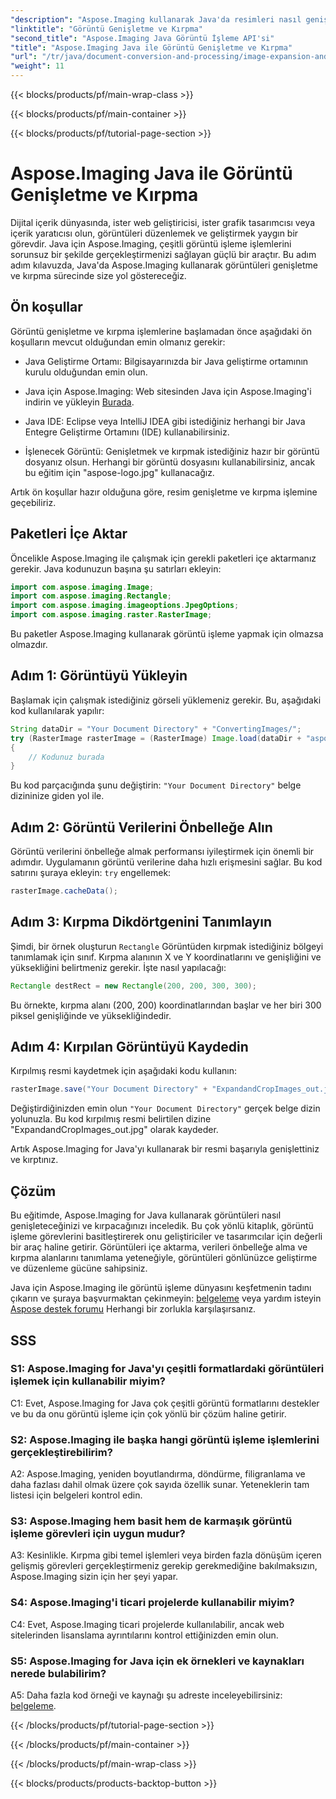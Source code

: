 ```yaml
---
"description": "Aspose.Imaging kullanarak Java'da resimleri nasıl genişleteceğinizi ve kırpacağınızı öğrenin. Bu adım adım kılavuzla görüntü işleme becerilerinizi geliştirin."
"linktitle": "Görüntü Genişletme ve Kırpma"
"second_title": "Aspose.Imaging Java Görüntü İşleme API'si"
"title": "Aspose.Imaging Java ile Görüntü Genişletme ve Kırpma"
"url": "/tr/java/document-conversion-and-processing/image-expansion-and-cropping/"
"weight": 11
---
```


{{< blocks/products/pf/main-wrap-class >}}

{{< blocks/products/pf/main-container >}}

{{< blocks/products/pf/tutorial-page-section >}}

# Aspose.Imaging Java ile Görüntü Genişletme ve Kırpma

Dijital içerik dünyasında, ister web geliştiricisi, ister grafik tasarımcısı veya içerik yaratıcısı olun, görüntüleri düzenlemek ve geliştirmek yaygın bir görevdir. Java için Aspose.Imaging, çeşitli görüntü işleme işlemlerini sorunsuz bir şekilde gerçekleştirmenizi sağlayan güçlü bir araçtır. Bu adım adım kılavuzda, Java'da Aspose.Imaging kullanarak görüntüleri genişletme ve kırpma sürecinde size yol göstereceğiz.

## Ön koşullar

Görüntü genişletme ve kırpma işlemlerine başlamadan önce aşağıdaki ön koşulların mevcut olduğundan emin olmanız gerekir:

- Java Geliştirme Ortamı: Bilgisayarınızda bir Java geliştirme ortamının kurulu olduğundan emin olun.

- Java için Aspose.Imaging: Web sitesinden Java için Aspose.Imaging'i indirin ve yükleyin [Burada](https://releases.aspose.com/imaging/java/).

- Java IDE: Eclipse veya IntelliJ IDEA gibi istediğiniz herhangi bir Java Entegre Geliştirme Ortamını (IDE) kullanabilirsiniz.

- İşlenecek Görüntü: Genişletmek ve kırpmak istediğiniz hazır bir görüntü dosyanız olsun. Herhangi bir görüntü dosyasını kullanabilirsiniz, ancak bu eğitim için "aspose-logo.jpg" kullanacağız.

Artık ön koşullar hazır olduğuna göre, resim genişletme ve kırpma işlemine geçebiliriz.

## Paketleri İçe Aktar

Öncelikle Aspose.Imaging ile çalışmak için gerekli paketleri içe aktarmanız gerekir. Java kodunuzun başına şu satırları ekleyin:

```java
import com.aspose.imaging.Image;
import com.aspose.imaging.Rectangle;
import com.aspose.imaging.imageoptions.JpegOptions;
import com.aspose.imaging.raster.RasterImage;
```

Bu paketler Aspose.Imaging kullanarak görüntü işleme yapmak için olmazsa olmazdır.

## Adım 1: Görüntüyü Yükleyin

Başlamak için çalışmak istediğiniz görseli yüklemeniz gerekir. Bu, aşağıdaki kod kullanılarak yapılır:

```java
String dataDir = "Your Document Directory" + "ConvertingImages/";
try (RasterImage rasterImage = (RasterImage) Image.load(dataDir + "aspose-logo.jpg"))
{
    // Kodunuz burada
}
```

Bu kod parçacığında şunu değiştirin: `"Your Document Directory"` belge dizininize giden yol ile.

## Adım 2: Görüntü Verilerini Önbelleğe Alın

Görüntü verilerini önbelleğe almak performansı iyileştirmek için önemli bir adımdır. Uygulamanın görüntü verilerine daha hızlı erişmesini sağlar. Bu kod satırını şuraya ekleyin: `try` engellemek:

```java
rasterImage.cacheData();
```

## Adım 3: Kırpma Dikdörtgenini Tanımlayın

Şimdi, bir örnek oluşturun `Rectangle` Görüntüden kırpmak istediğiniz bölgeyi tanımlamak için sınıf. Kırpma alanının X ve Y koordinatlarını ve genişliğini ve yüksekliğini belirtmeniz gerekir. İşte nasıl yapılacağı:

```java
Rectangle destRect = new Rectangle(200, 200, 300, 300);
```

Bu örnekte, kırpma alanı (200, 200) koordinatlarından başlar ve her biri 300 piksel genişliğinde ve yüksekliğindedir.

## Adım 4: Kırpılan Görüntüyü Kaydedin

Kırpılmış resmi kaydetmek için aşağıdaki kodu kullanın:

```java
rasterImage.save("Your Document Directory" + "ExpandandCropImages_out.jpg", new JpegOptions(), destRect);
```

Değiştirdiğinizden emin olun `"Your Document Directory"` gerçek belge dizin yolunuzla. Bu kod kırpılmış resmi belirtilen dizine "ExpandandCropImages_out.jpg" olarak kaydeder.

Artık Aspose.Imaging for Java'yı kullanarak bir resmi başarıyla genişlettiniz ve kırptınız.

## Çözüm

Bu eğitimde, Aspose.Imaging for Java kullanarak görüntüleri nasıl genişleteceğinizi ve kırpacağınızı inceledik. Bu çok yönlü kitaplık, görüntü işleme görevlerini basitleştirerek onu geliştiriciler ve tasarımcılar için değerli bir araç haline getirir. Görüntüleri içe aktarma, verileri önbelleğe alma ve kırpma alanlarını tanımlama yeteneğiyle, görüntüleri gönlünüzce geliştirme ve düzenleme gücüne sahipsiniz.

Java için Aspose.Imaging ile görüntü işleme dünyasını keşfetmenin tadını çıkarın ve şuraya başvurmaktan çekinmeyin: [belgeleme](https://reference.aspose.com/imaging/java/) veya yardım isteyin [Aspose destek forumu](https://forum.aspose.com/) Herhangi bir zorlukla karşılaşırsanız.

## SSS

### S1: Aspose.Imaging for Java'yı çeşitli formatlardaki görüntüleri işlemek için kullanabilir miyim?

C1: Evet, Aspose.Imaging for Java çok çeşitli görüntü formatlarını destekler ve bu da onu görüntü işleme için çok yönlü bir çözüm haline getirir.

### S2: Aspose.Imaging ile başka hangi görüntü işleme işlemlerini gerçekleştirebilirim?

A2: Aspose.Imaging, yeniden boyutlandırma, döndürme, filigranlama ve daha fazlası dahil olmak üzere çok sayıda özellik sunar. Yeteneklerin tam listesi için belgeleri kontrol edin.

### S3: Aspose.Imaging hem basit hem de karmaşık görüntü işleme görevleri için uygun mudur?

A3: Kesinlikle. Kırpma gibi temel işlemleri veya birden fazla dönüşüm içeren gelişmiş görevleri gerçekleştirmeniz gerekip gerekmediğine bakılmaksızın, Aspose.Imaging sizin için her şeyi yapar.

### S4: Aspose.Imaging'i ticari projelerde kullanabilir miyim?

C4: Evet, Aspose.Imaging ticari projelerde kullanılabilir, ancak web sitelerinden lisanslama ayrıntılarını kontrol ettiğinizden emin olun.

### S5: Aspose.Imaging for Java için ek örnekleri ve kaynakları nerede bulabilirim?

A5: Daha fazla kod örneği ve kaynağı şu adreste inceleyebilirsiniz: [belgeleme](https://reference.aspose.com/imaging/java/).

{{< /blocks/products/pf/tutorial-page-section >}}

{{< /blocks/products/pf/main-container >}}

{{< /blocks/products/pf/main-wrap-class >}}

{{< blocks/products/products-backtop-button >}}